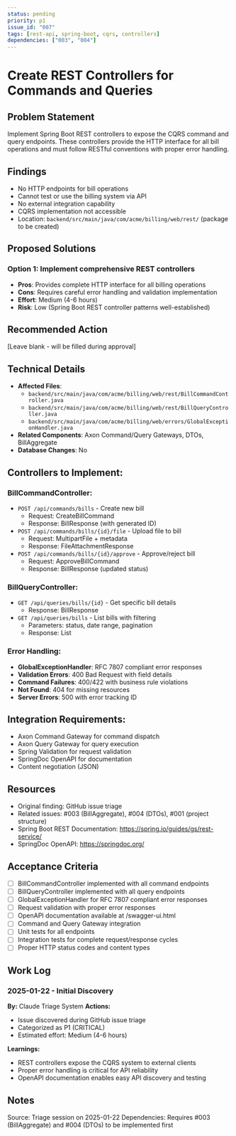 ```yaml
---
status: pending
priority: p1
issue_id: "007"
tags: [rest-api, spring-boot, cqrs, controllers]
dependencies: ["003", "004"]
---
```


# Create REST Controllers for Commands and Queries

## Problem Statement
Implement Spring Boot REST controllers to expose the CQRS command and query endpoints. These controllers provide the HTTP interface for all bill operations and must follow RESTful conventions with proper error handling.

## Findings
- No HTTP endpoints for bill operations
- Cannot test or use the billing system via API
- No external integration capability
- CQRS implementation not accessible
- Location: `backend/src/main/java/com/acme/billing/web/rest/` (package to be created)

## Proposed Solutions

### Option 1: Implement comprehensive REST controllers
- **Pros**: Provides complete HTTP interface for all billing operations
- **Cons**: Requires careful error handling and validation implementation
- **Effort**: Medium (4-6 hours)
- **Risk**: Low (Spring Boot REST controller patterns well-established)

## Recommended Action
[Leave blank - will be filled during approval]

## Technical Details
- **Affected Files**:
  - `backend/src/main/java/com/acme/billing/web/rest/BillCommandController.java`
  - `backend/src/main/java/com/acme/billing/web/rest/BillQueryController.java`
  - `backend/src/main/java/com/acme/billing/web/errors/GlobalExceptionHandler.java`
- **Related Components**: Axon Command/Query Gateways, DTOs, BillAggregate
- **Database Changes**: No

## Controllers to Implement:

### BillCommandController:
- `POST /api/commands/bills` - Create new bill
  - Request: CreateBillCommand
  - Response: BillResponse (with generated ID)
- `POST /api/commands/bills/{id}/file` - Upload file to bill
  - Request: MultipartFile + metadata
  - Response: FileAttachmentResponse
- `POST /api/commands/bills/{id}/approve` - Approve/reject bill
  - Request: ApproveBillCommand
  - Response: BillResponse (updated status)

### BillQueryController:
- `GET /api/queries/bills/{id}` - Get specific bill details
  - Response: BillResponse
- `GET /api/queries/bills` - List bills with filtering
  - Parameters: status, date range, pagination
  - Response: List<BillSummaryResponse>

### Error Handling:
- **GlobalExceptionHandler**: RFC 7807 compliant error responses
- **Validation Errors**: 400 Bad Request with field details
- **Command Failures**: 400/422 with business rule violations
- **Not Found**: 404 for missing resources
- **Server Errors**: 500 with error tracking ID

## Integration Requirements:
- Axon Command Gateway for command dispatch
- Axon Query Gateway for query execution
- Spring Validation for request validation
- SpringDoc OpenAPI for documentation
- Content negotiation (JSON)

## Resources
- Original finding: GitHub issue triage
- Related issues: #003 (BillAggregate), #004 (DTOs), #001 (project structure)
- Spring Boot REST Documentation: https://spring.io/guides/gs/rest-service/
- SpringDoc OpenAPI: https://springdoc.org/

## Acceptance Criteria
- [ ] BillCommandController implemented with all command endpoints
- [ ] BillQueryController implemented with all query endpoints
- [ ] GlobalExceptionHandler for RFC 7807 compliant error responses
- [ ] Request validation with proper error responses
- [ ] OpenAPI documentation available at /swagger-ui.html
- [ ] Command and Query Gateway integration
- [ ] Unit tests for all endpoints
- [ ] Integration tests for complete request/response cycles
- [ ] Proper HTTP status codes and content types

## Work Log

### 2025-01-22 - Initial Discovery
**By:** Claude Triage System
**Actions:**
- Issue discovered during GitHub issue triage
- Categorized as P1 (CRITICAL)
- Estimated effort: Medium (4-6 hours)

**Learnings:**
- REST controllers expose the CQRS system to external clients
- Proper error handling is critical for API reliability
- OpenAPI documentation enables easy API discovery and testing

## Notes
Source: Triage session on 2025-01-22
Dependencies: Requires #003 (BillAggregate) and #004 (DTOs) to be implemented first